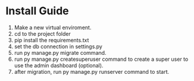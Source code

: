 # Install Guide

1. Make a new virtual enviroment.
2. cd to the project folder
3. pip install the requirements.txt
4. set the db connection in settings.py
5. run py manage.py migrate command.
6. run py manage.py createsuperuser command to create a super user to use the admin dashboard (optional).
7. after migration, run py manage.py runserver command to start.